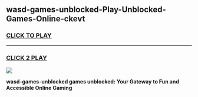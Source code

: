 
## wasd-games-unblocked-Play-Unblocked-Games-Online-ckevt
<h3>
<a href="https://premium76.site?title=wasd-games-unblocked&ref=25A">CLICK TO PLAY</a></h3>
<hr>

<h3>
<a href="https://premium76.site?title=wasd-games-unblocked&ref=25A">CLICK 2 PLAY</a>
  
</h3>

<a href="https://premium76.site?title=wasd-games-unblocked&ref=25A"><img src="https://clearcache.store/games.png"></a>


**wasd-games-unblocked games unblocked: Your Gateway to Fun and Accessible Online Gaming**
